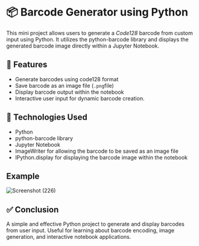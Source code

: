 # 📦 Barcode Generator using Python

This mini project allows users to generate a *Code128* barcode from custom input using Python. It utilizes the python-barcode library and displays the generated barcode image directly within a Jupyter Notebook.

## 🚀 Features

- Generate barcodes using code128 format  
- Save barcode as an image file (`.png`file)  
- Display barcode output within the notebook  
- Interactive user input for dynamic barcode creation.

## 📌 Technologies Used

- Python  
- python-barcode library  
- Jupyter Notebook
- ImageWriter for allowing the barcode to be saved as an image file
- IPython.display for displaying the barcode image within the notebook

## Example

![Screenshot (226)](https://github.com/user-attachments/assets/f100c809-2f51-4c5a-89b9-9bcd6881ab65)



## ✅ Conclusion

A simple and effective Python project to generate and display barcodes from user input. Useful for learning about barcode encoding, image generation, and interactive notebook applications.
